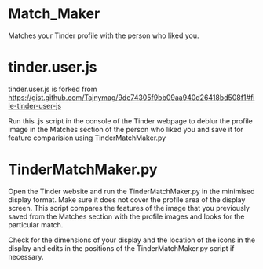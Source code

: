 # Match_Maker

Matches your Tinder profile with the person who liked you.

# tinder.user.js

tinder.user.js is forked from https://gist.github.com/Tajnymag/9de74305f9bb09aa940d26418bd508f1#file-tinder-user-js

Run this .js script in the console of the Tinder webpage to deblur the profile image in the Matches section of the person who liked you and save it for feature comparision using TinderMatchMaker.py

# TinderMatchMaker.py 

Open the Tinder website and run the TinderMatchMaker.py in the minimised display format.
Make sure it does not cover the profile area of the display screen.
This script compares the features of the image that you previously saved from the Matches section with the profile images and looks for the particular match.


Check for the dimensions of your display and the location of the icons in the display and edits in the positions of the  TinderMatchMaker.py script if necessary.

